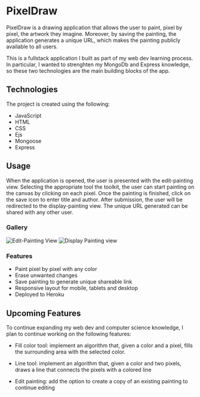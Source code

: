 # PixelDraw

PixelDraw is a drawing application that allows the user to paint, pixel by pixel, the artwork they imagine. Moreover, by saving the painting, the application generates a unique URL, which makes the painting publicly available to all users.

This is a fullstack application I built as part of my web dev learning process. In particular, I wanted to strenghten my MongoDb and Express knowledge, so these two technologies are the main building blocks of the app.

## Technologies

The project is created using the following:

- JavaScript
- HTML
- CSS
- Ejs
- Mongoose 
- Express

## Usage

When the application is opened, the user is presented with the edit-painting view. Selecting the appropriate tool the toolkit, the user can start painting on the canvas by clicking on each pixel. Once the painting is finished, click on the save icon to enter title and author. After submission, the user will be redirected to the display-painting view. The unique URL generated can be shared with any other user.

### Gallery
![Edit-Painting View](https://user-images.githubusercontent.com/75866274/143925272-11f8aba4-bfe2-41d7-920f-4dc666555ff6.png)
![Display Painting view](https://user-images.githubusercontent.com/75866274/143925280-7a4f9f7f-e319-44c6-bc45-7d13e7473160.png)

### Features

- Paint pixel by pixel with any color
- Erase unwanted changes
- Save painting to generate unique shareable link
- Responsive layout for mobile, tablets and desktop
- Deployed to Heroku

## Upcoming Features

To continue expanding my web dev and computer science knowledge, I plan to continue working on the following features:

- Fill color tool: implement an algorithm that, given a color and a pixel, fills the surrounding area with the selected color.

- Line tool: implement an algorithm that, given a color and two pixels, draws a line that connects the pixels with a colored line

- Edit painting: add the option to create a copy of an existing painting to continue editing

